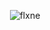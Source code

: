 <p align="center"> <img src="https://komarev.com/ghpvc/?username=flxne&label=Views&color=fb8c00&style=flat-square" alt="flxne" /> </p>
